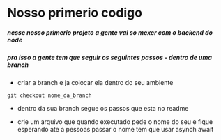 # Nosso primerio codigo

##### nesse nosso primerio projeto a gente vai so mexer com o backend do node
##### pra isso a gente tem que seguir os seguintes passos - dentro de uma branch

- criar a branch e ja colocar ela dentro do seu ambiente
```
git checkout nome_da_branch
```

- dentro da sua branch segue os passos que esta no readme

- crie um arquivo que quando executado pede o nome do seu e fique esperando ate a pessoas passar o nome
tem que usar asynch await